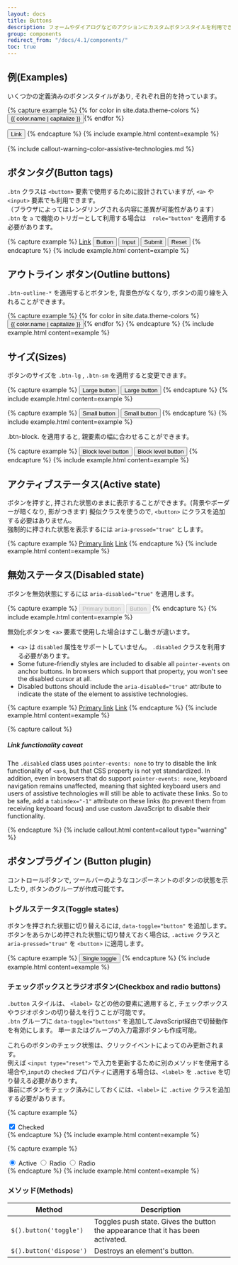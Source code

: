 ```yaml
---
layout: docs
title: Buttons
description: フォームやダイアログなどのアクションにカスタムボタンスタイルを利用できます。 サイズや状態管理に対応しています。
group: components
redirect_from: "/docs/4.1/components/"
toc: true
---
```


<!--
---
layout: docs
title: Buttons
description: Use Bootstrap's custom button styles for actions in forms, dialogs, and more with support for multiple sizes, states, and more.
group: components
redirect_from: "/docs/4.1/components/"
toc: true
---
-->
<!--
## Examples

Bootstrap includes several predefined button styles, each serving its own semantic purpose, with a few extras thrown in for more control.
-->
## 例(Examples)
いくつかの定義済みのボタンスタイルがあり, それぞれ目的を持っています。

{% capture example %}
{% for color in site.data.theme-colors %}
<button type="button" class="btn btn-{{ color.name }}">{{ color.name | capitalize }}</button>{% endfor %}

<button type="button" class="btn btn-link">Link</button>
{% endcapture %}
{% include example.html content=example %}

{% include callout-warning-color-assistive-technologies.md %}

<!--
## Button tags

The `.btn` classes are designed to be used with the `<button>` element. However, you can also use these classes on `<a>` or `<input>` elements (though some browsers may apply a slightly different rendering).

When using button classes on `<a>` elements that are used to trigger in-page functionality (like collapsing content), rather than linking to new pages or sections within the current page, these links should be given a `role="button"` to appropriately convey their purpose to assistive technologies such as screen readers.
-->
## ボタンタグ(Button tags)
`.btn` クラスは `<button>` 要素で使用するために設計されていますが, `<a>` や `<input>` 要素でも利用できます。   
（ブラウザによってはレンダリングされる内容に差異が可能性があります） 
`.btn` を `a` で機能のトリガーとして利用する場合は　`role="button"` を適用する必要があります。

{% capture example %}
<a class="btn btn-primary" href="#" role="button">Link</a>
<button class="btn btn-primary" type="submit">Button</button>
<input class="btn btn-primary" type="button" value="Input">
<input class="btn btn-primary" type="submit" value="Submit">
<input class="btn btn-primary" type="reset" value="Reset">
{% endcapture %}
{% include example.html content=example %}

<!--
## Outline buttons

In need of a button, but not the hefty background colors they bring? Replace the default modifier classes with the `.btn-outline-*` ones to remove all background images and colors on any button.
-->
## アウトライン ボタン(Outline buttons)
`.btn-outline-*` を適用するとボタンを, 背景色がなくなり, ボタンの周り線を入れることができます。


{% capture example %}
{% for color in site.data.theme-colors %}
<button type="button" class="btn btn-outline-{{ color.name }}">{{ color.name | capitalize }}</button>{% endfor %}
{% endcapture %}
{% include example.html content=example %}

<!--
## Sizes

Fancy larger or smaller buttons? Add `.btn-lg` or `.btn-sm` for additional sizes.
-->
## サイズ(Sizes)
ボタンのサイズを `.btn-lg` , `.btn-sm`  を適用すると変更できます。 


{% capture example %}
<button type="button" class="btn btn-primary btn-lg">Large button</button>
<button type="button" class="btn btn-secondary btn-lg">Large button</button>
{% endcapture %}
{% include example.html content=example %}

{% capture example %}
<button type="button" class="btn btn-primary btn-sm">Small button</button>
<button type="button" class="btn btn-secondary btn-sm">Small button</button>
{% endcapture %}
{% include example.html content=example %}

<!--
Create block level buttons—those that span the full width of a parent—by adding `.btn-block`.
-->
.btn-block. を適用すると, 親要素の幅に合わせることができます。

{% capture example %}
<button type="button" class="btn btn-primary btn-lg btn-block">Block level button</button>
<button type="button" class="btn btn-secondary btn-lg btn-block">Block level button</button>
{% endcapture %}
{% include example.html content=example %}

<!--
## Active state
Buttons will appear pressed (with a darker background, darker border, and inset shadow) when active. **There's no need to add a class to `<button>`s as they use a pseudo-class**. However, you can still force the same active appearance with `.active` (and include the <code>aria-pressed="true"</code> attribute) should you need to replicate the state programmatically.
-->
## アクティブステータス(Active state)
ボタンを押すと, 押された状態のままに表示することができます。(背景やボーダーが暗くなり, 影がつきます) 
擬似クラスを使うので,  `<button>` にクラスを追加する必要はありません。  
強制的に押された状態を表示するには `aria-pressed="true"` とします。



{% capture example %}
<a href="#" class="btn btn-primary btn-lg active" role="button" aria-pressed="true">Primary link</a>
<a href="#" class="btn btn-secondary btn-lg active" role="button" aria-pressed="true">Link</a>
{% endcapture %}
{% include example.html content=example %}

<!--
## Disabled state

Make buttons look inactive by adding the `disabled` boolean attribute to any `<button>` element.
-->
## 無効ステータス(Disabled state)
ボタンを無効状態にするには `aria-disabled="true"` を適用します。


{% capture example %}
<button type="button" class="btn btn-lg btn-primary" disabled>Primary button</button>
<button type="button" class="btn btn-secondary btn-lg" disabled>Button</button>
{% endcapture %}
{% include example.html content=example %}

<!--
Disabled buttons using the `<a>` element behave a bit different:

- `<a>`s don't support the `disabled` attribute, so you must add the `.disabled` class to make it visually appear disabled.
- Some future-friendly styles are included to disable all `pointer-events` on anchor buttons. In browsers which support that property, you won't see the disabled cursor at all.
- Disabled buttons should include the `aria-disabled="true"` attribute to indicate the state of the element to assistive technologies.
-->
無効化ボタンを `<a>` 要素で使用した場合はすこし動きが違います。
- `<a>` は `disabled` 属性をサポートしていません。 `.disabled` クラスを利用する必要があります。
- Some future-friendly styles are included to disable all `pointer-events` on anchor buttons. In browsers which support that property, you won't see the disabled cursor at all.
- Disabled buttons should include the `aria-disabled="true"` attribute to indicate the state of the element to assistive technologies.


{% capture example %}
<a href="#" class="btn btn-primary btn-lg disabled" tabindex="-1" role="button" aria-disabled="true">Primary link</a>
<a href="#" class="btn btn-secondary btn-lg disabled" tabindex="-1" role="button" aria-disabled="true">Link</a>
{% endcapture %}
{% include example.html content=example %}

{% capture callout %}


##### Link functionality caveat

The `.disabled` class uses `pointer-events: none` to try to disable the link functionality of `<a>`s, but that CSS property is not yet standardized. In addition, even in browsers that do support `pointer-events: none`, keyboard navigation remains unaffected, meaning that sighted keyboard users and users of assistive technologies will still be able to activate these links. So to be safe, add a `tabindex="-1"` attribute on these links (to prevent them from receiving keyboard focus) and use custom JavaScript to disable their functionality.



{% endcapture %}
{% include callout.html content=callout type="warning" %}
<!--
## Button plugin

Do more with buttons. Control button states or create groups of buttons for more components like toolbars.
-->
<!--
### Toggle states

Add `data-toggle="button"` to toggle a button's `active` state. If you're pre-toggling a button, you must manually add the `.active` class **and** `aria-pressed="true"` to the `<button>`.
-->
## ボタンプラグイン (Button plugin)
コントロールボタンで, ツールバーのようなコンポーネントのボタンの状態を示したり, ボタンのグループが作成可能です。

### トグルステータス(Toggle states)
ボタンを押された状態に切り替えるには, `data-toggle="button"` を追加します。
ボタンをあらかじめ押された状態に切り替えておく場合は, `.active` クラスと `aria-pressed="true"` を `<button>` に適用します。


{% capture example %}
<button type="button" class="btn btn-primary" data-toggle="button" aria-pressed="false" autocomplete="off">
  Single toggle
</button>
{% endcapture %}
{% include example.html content=example %}

<!--
### Checkbox and radio buttons

Bootstrap's `.button` styles can be applied to other elements, such as `<label>`s, to provide checkbox or radio style button toggling. Add `data-toggle="buttons"` to a `.btn-group` containing those modified buttons to enable their toggling behavior via JavaScript and add `.btn-group-toggle` to style the `<input>`s within your buttons. **Note that you can create single input-powered buttons or groups of them.**

The checked state for these buttons is **only updated via `click` event** on the button. If you use another method to update the input—e.g., with `<input type="reset">` or by manually applying the input's `checked` property—you'll need to toggle `.active` on the `<label>` manually.

Note that pre-checked buttons require you to manually add the `.active` class to the input's `<label>`.
-->
### チェックボックスとラジオボタン(Checkbox and radio buttons)
`.button` スタイルは、 `<label>` などの他の要素に適用すると, チェックボックスやラジオボタンの切り替えを行うことが可能です。  
`.btn` グループに `data-toggle="buttons"` を追加してJavaScript経由で切替動作を有効にします。
単一またはグループの入力電源ボタンも作成可能。

これらのボタンのチェック状態は、クリックイベントによってのみ更新されます。  
例えば `<input type="reset">` で入力を更新するために別のメソッドを使用する場合や,`input`の `checked` プロパティに適用する場合は、`<label>` を `.active` を切り替える必要があります。  
事前にボタンをチェック済みにしておくには、`<label>` に `.active` クラスを追加する必要があります。

{% capture example %}
<div class="btn-group-toggle" data-toggle="buttons">
  <label class="btn btn-secondary active">
    <input type="checkbox" checked autocomplete="off"> Checked
  </label>
</div>
{% endcapture %}
{% include example.html content=example %}

{% capture example %}
<div class="btn-group btn-group-toggle" data-toggle="buttons">
  <label class="btn btn-secondary active">
    <input type="radio" name="options" id="option1" autocomplete="off" checked> Active
  </label>
  <label class="btn btn-secondary">
    <input type="radio" name="options" id="option2" autocomplete="off"> Radio
  </label>
  <label class="btn btn-secondary">
    <input type="radio" name="options" id="option3" autocomplete="off"> Radio
  </label>
</div>
{% endcapture %}
{% include example.html content=example %}

<!--
### Methods
-->
### メソッド(Methods)

| Method | Description |
| --- | --- |
| `$().button('toggle')` | Toggles push state. Gives the button the appearance that it has been activated. |
| `$().button('dispose')` | Destroys an element's button. |
